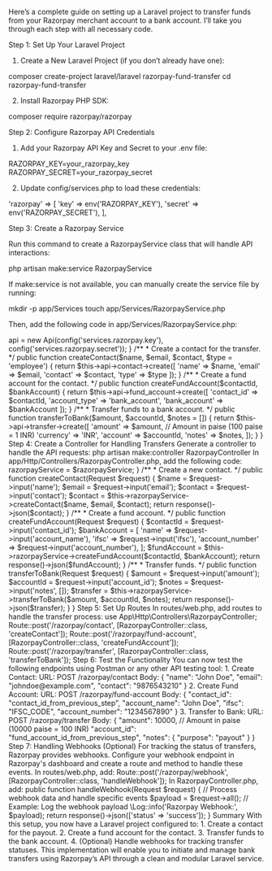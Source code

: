 Here’s a complete guide on setting up a Laravel project to transfer funds from your Razorpay merchant account to a bank account. I’ll take you through each step with all necessary code.

Step 1: Set Up Your Laravel Project

1. Create a New Laravel Project (if you don’t already have one):

composer create-project laravel/laravel razorpay-fund-transfer
cd razorpay-fund-transfer


2. Install Razorpay PHP SDK:

composer require razorpay/razorpay



Step 2: Configure Razorpay API Credentials

1. Add your Razorpay API Key and Secret to your .env file:

RAZORPAY_KEY=your_razorpay_key
RAZORPAY_SECRET=your_razorpay_secret


2. Update config/services.php to load these credentials:

'razorpay' => [
    'key' => env('RAZORPAY_KEY'),
    'secret' => env('RAZORPAY_SECRET'),
],



Step 3: Create a Razorpay Service

Run this command to create a RazorpayService class that will handle API interactions:

php artisan make:service RazorpayService

If make:service is not available, you can manually create the service file by running:

mkdir -p app/Services
touch app/Services/RazorpayService.php

Then, add the following code in app/Services/RazorpayService.php:

<?php

namespace App\Services;

use Razorpay\Api\Api;

class RazorpayService
{
    protected $api;

    public function __construct()
    {
        $this->api = new Api(config('services.razorpay.key'), config('services.razorpay.secret'));
    }

    /**
     * Create a contact for the transfer.
     */
    public function createContact($name, $email, $contact, $type = 'employee')
    {
        return $this->api->contact->create([
            'name' => $name,
            'email' => $email,
            'contact' => $contact,
            'type' => $type
        ]);
    }

    /**
     * Create a fund account for the contact.
     */
    public function createFundAccount($contactId, $bankAccount)
    {
        return $this->api->fund_account->create([
            'contact_id' => $contactId,
            'account_type' => 'bank_account',
            'bank_account' => $bankAccount
        ]);
    }

    /**
     * Transfer funds to a bank account.
     */
    public function transferToBank($amount, $accountId, $notes = [])
    {
        return $this->api->transfer->create([
            'amount' => $amount, // Amount in paise (100 paise = 1 INR)
            'currency' => 'INR',
            'account' => $accountId,
            'notes' => $notes,
        ]);
    }
}

Step 4: Create a Controller for Handling Transfers

Generate a controller to handle the API requests:

php artisan make:controller RazorpayController

In app/Http/Controllers/RazorpayController.php, add the following code:

<?php

namespace App\Http\Controllers;

use App\Services\RazorpayService;
use Illuminate\Http\Request;

class RazorpayController extends Controller
{
    protected $razorpayService;

    public function __construct(RazorpayService $razorpayService)
    {
        $this->razorpayService = $razorpayService;
    }

    /**
     * Create a new contact.
     */
    public function createContact(Request $request)
    {
        $name = $request->input('name');
        $email = $request->input('email');
        $contact = $request->input('contact');

        $contact = $this->razorpayService->createContact($name, $email, $contact);
        return response()->json($contact);
    }

    /**
     * Create a fund account.
     */
    public function createFundAccount(Request $request)
    {
        $contactId = $request->input('contact_id');
        $bankAccount = [
            'name' => $request->input('account_name'),
            'ifsc' => $request->input('ifsc'),
            'account_number' => $request->input('account_number'),
        ];

        $fundAccount = $this->razorpayService->createFundAccount($contactId, $bankAccount);
        return response()->json($fundAccount);
    }

    /**
     * Transfer funds.
     */
    public function transferToBank(Request $request)
    {
        $amount = $request->input('amount');
        $accountId = $request->input('account_id');
        $notes = $request->input('notes', []);

        $transfer = $this->razorpayService->transferToBank($amount, $accountId, $notes);
        return response()->json($transfer);
    }
}

Step 5: Set Up Routes

In routes/web.php, add routes to handle the transfer process:

use App\Http\Controllers\RazorpayController;

Route::post('/razorpay/contact', [RazorpayController::class, 'createContact']);
Route::post('/razorpay/fund-account', [RazorpayController::class, 'createFundAccount']);
Route::post('/razorpay/transfer', [RazorpayController::class, 'transferToBank']);

Step 6: Test the Functionality

You can now test the following endpoints using Postman or any other API testing tool:

1. Create Contact:

URL: POST /razorpay/contact

Body:

{
    "name": "John Doe",
    "email": "johndoe@example.com",
    "contact": "9876543210"
}



2. Create Fund Account:

URL: POST /razorpay/fund-account

Body:

{
    "contact_id": "contact_id_from_previous_step",
    "account_name": "John Doe",
    "ifsc": "IFSC_CODE",
    "account_number": "1234567890"
}



3. Transfer to Bank:

URL: POST /razorpay/transfer

Body:

{
    "amount": 10000, // Amount in paise (10000 paise = 100 INR)
    "account_id": "fund_account_id_from_previous_step",
    "notes": {
        "purpose": "payout"
    }
}




Step 7: Handling Webhooks (Optional)

For tracking the status of transfers, Razorpay provides webhooks. Configure your webhook endpoint in Razorpay's dashboard and create a route and method to handle these events.

In routes/web.php, add:

Route::post('/razorpay/webhook', [RazorpayController::class, 'handleWebhook']);

In RazorpayController.php, add:

public function handleWebhook(Request $request)
{
    // Process webhook data and handle specific events
    $payload = $request->all();
    // Example: Log the webhook payload
    \Log::info('Razorpay Webhook:', $payload);

    return response()->json(['status' => 'success']);
}

Summary

With this setup, you now have a Laravel project configured to:

1. Create a contact for the payout.


2. Create a fund account for the contact.


3. Transfer funds to the bank account.


4. (Optional) Handle webhooks for tracking transfer statuses.



This implementation will enable you to initiate and manage bank transfers using Razorpay’s API through a clean and modular Laravel service.


